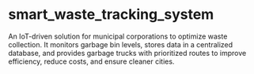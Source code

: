 # smart_waste_tracking_system
An IoT-driven solution for municipal corporations to optimize waste collection. It monitors garbage bin levels, stores data in a centralized database, and provides garbage trucks with prioritized routes to improve efficiency, reduce costs, and ensure cleaner cities.

